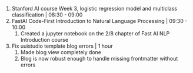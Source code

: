1. Stanford AI course Week 3, logistic regression model and multiclass classification | 08:30 - 09:00
2. FastAI Code-First Introduction to Natural Language Processing | 09:30 - 10:00
	1. Created a jupyter notebook on the 2/8 chapter of Fast AI NLP Introduction course
3. Fix uuistudio template blog errors | 1 hour
	1. Made blog view completely done
	2. Blog is now robust enough to handle missing frontmatter without errors